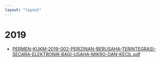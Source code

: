 ```yaml
---
layout: "layout"
---
```

# 2019
* [PERMEN-KUKM-2019-002-PERIZINAN-BERUSAHA-TERINTEGRASI-SECARA-ELEKTRONIK-BAGI-USAHA-MIKRO-DAN-KECIL.pdf](PERMEN-KUKM-2019-002-PERIZINAN-BERUSAHA-TERINTEGRASI-SECARA-ELEKTRONIK-BAGI-USAHA-MIKRO-DAN-KECIL.pdf)
